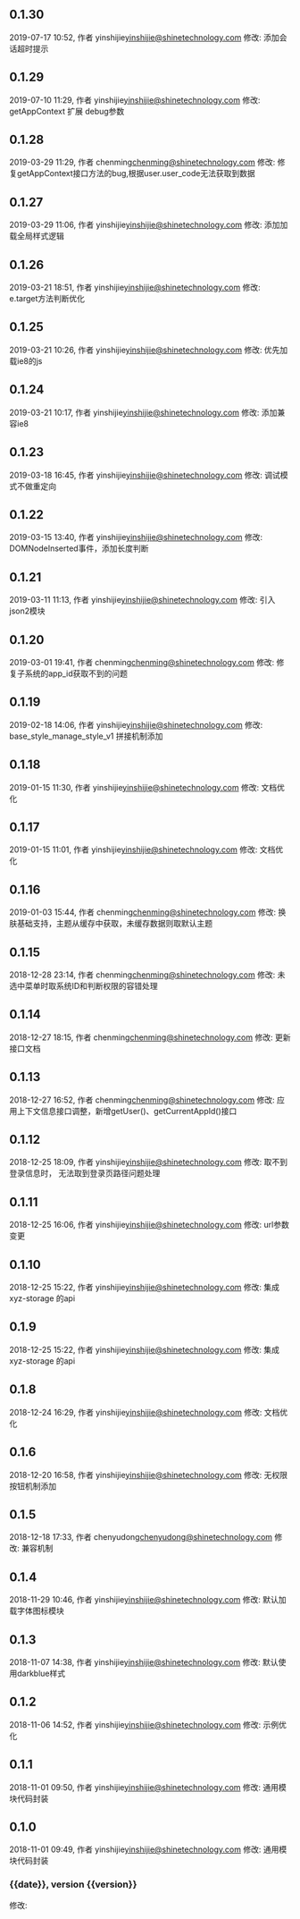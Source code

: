 ## 0.1.30
2019-07-17 10:52, 作者 yinshijie<yinshijie@shinetechnology.com>
修改: 添加会话超时提示 

## 0.1.29
2019-07-10 11:29, 作者 yinshijie<yinshijie@shinetechnology.com>
修改: getAppContext 扩展 debug参数 

## 0.1.28
2019-03-29 11:29, 作者 chenming<chenming@shinetechnology.com>
修改: 修复getAppContext接口方法的bug,根据user.user_code无法获取到数据 

## 0.1.27
2019-03-29 11:06, 作者 yinshijie<yinshijie@shinetechnology.com>
修改: 添加加载全局样式逻辑 

## 0.1.26
2019-03-21 18:51, 作者 yinshijie<yinshijie@shinetechnology.com>
修改: e.target方法判断优化 

## 0.1.25
2019-03-21 10:26, 作者 yinshijie<yinshijie@shinetechnology.com>
修改: 优先加载ie8的js 

## 0.1.24
2019-03-21 10:17, 作者 yinshijie<yinshijie@shinetechnology.com>
修改: 添加兼容ie8 

## 0.1.23
2019-03-18 16:45, 作者 yinshijie<yinshijie@shinetechnology.com>
修改: 调试模式不做重定向 

## 0.1.22
2019-03-15 13:40, 作者 yinshijie<yinshijie@shinetechnology.com>
修改: DOMNodeInserted事件，添加长度判断 

## 0.1.21
2019-03-11 11:13, 作者 yinshijie<yinshijie@shinetechnology.com>
修改: 引入json2模块 

## 0.1.20
2019-03-01 19:41, 作者 chenming<chenming@shinetechnology.com>
修改: 修复子系统的app_id获取不到的问题 

## 0.1.19
2019-02-18 14:06, 作者 yinshijie<yinshijie@shinetechnology.com>
修改: base_style_manage_style_v1 拼接机制添加 

## 0.1.18
2019-01-15 11:30, 作者 yinshijie<yinshijie@shinetechnology.com>
修改: 文档优化 

## 0.1.17
2019-01-15 11:01, 作者 yinshijie<yinshijie@shinetechnology.com>
修改: 文档优化 

## 0.1.16
2019-01-03 15:44, 作者 chenming<chenming@shinetechnology.com>
修改: 换肤基础支持，主题从缓存中获取，未缓存数据则取默认主题 

## 0.1.15
2018-12-28 23:14, 作者 chenming<chenming@shinetechnology.com>
修改: 未选中菜单时取系统ID和判断权限的容错处理 

## 0.1.14
2018-12-27 18:15, 作者 chenming<chenming@shinetechnology.com>
修改: 更新接口文档 

## 0.1.13
2018-12-27 16:52, 作者 chenming<chenming@shinetechnology.com>
修改: 应用上下文信息接口调整，新增getUser()、getCurrentAppId()接口 

## 0.1.12
2018-12-25 18:09, 作者 yinshijie<yinshijie@shinetechnology.com>
修改: 取不到登录信息时， 无法取到登录页路径问题处理 

## 0.1.11
2018-12-25 16:06, 作者 yinshijie<yinshijie@shinetechnology.com>
修改: url参数变更 

## 0.1.10
2018-12-25 15:22, 作者 yinshijie<yinshijie@shinetechnology.com>
修改: 集成xyz-storage 的api 

## 0.1.9
2018-12-25 15:22, 作者 yinshijie<yinshijie@shinetechnology.com>
修改: 集成xyz-storage 的api 

## 0.1.8
2018-12-24 16:29, 作者 yinshijie<yinshijie@shinetechnology.com>
修改: 文档优化 

## 0.1.6
2018-12-20 16:58, 作者 yinshijie<yinshijie@shinetechnology.com>
修改: 无权限按钮机制添加 

## 0.1.5
2018-12-18 17:33, 作者 chenyudong<chenyudong@shinetechnology.com>
修改: 兼容机制 

## 0.1.4
2018-11-29 10:46, 作者 yinshijie<yinshijie@shinetechnology.com>
修改: 默认加载字体图标模块 

## 0.1.3
2018-11-07 14:38, 作者 yinshijie<yinshijie@shinetechnology.com>
修改: 默认使用darkblue样式 

## 0.1.2
2018-11-06 14:52, 作者 yinshijie<yinshijie@shinetechnology.com>
修改: 示例优化 

## 0.1.1
2018-11-01 09:50, 作者 yinshijie<yinshijie@shinetechnology.com>
修改: 通用模块代码封装 

## 0.1.0
2018-11-01 09:49, 作者 yinshijie<yinshijie@shinetechnology.com>
修改: 通用模块代码封装 

### {{date}}, version {{version}}
修改: